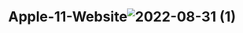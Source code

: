 # Apple-11-Website![2022-08-31 (1)](https://user-images.githubusercontent.com/103422799/187668145-cdbc1c86-a027-49d9-ad1f-6499b329663e.png)

